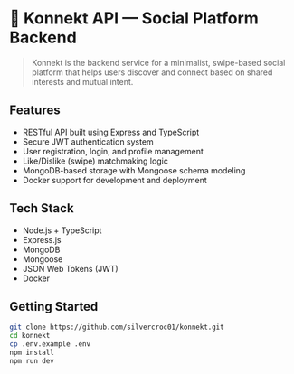 # 🔗 Konnekt API — Social Platform Backend

> Konnekt is the backend service for a minimalist, swipe-based social platform that helps users discover and connect based on shared interests and mutual intent.

## Features

- RESTful API built using Express and TypeScript
- Secure JWT authentication system
- User registration, login, and profile management
- Like/Dislike (swipe) matchmaking logic
- MongoDB-based storage with Mongoose schema modeling
- Docker support for development and deployment

## Tech Stack

- Node.js + TypeScript
- Express.js
- MongoDB
- Mongoose
- JSON Web Tokens (JWT)
- Docker

## Getting Started

```bash
git clone https://github.com/silvercroc01/konnekt.git
cd konnekt
cp .env.example .env
npm install
npm run dev
